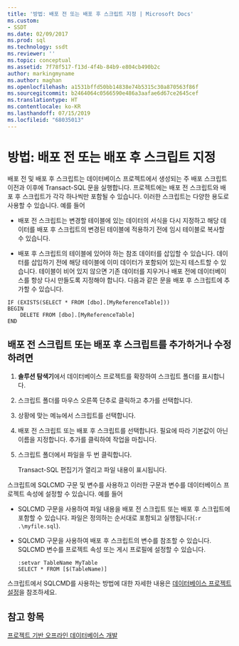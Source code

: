 ```yaml
---
title: '방법: 배포 전 또는 배포 후 스크립트 지정 | Microsoft Docs'
ms.custom:
- SSDT
ms.date: 02/09/2017
ms.prod: sql
ms.technology: ssdt
ms.reviewer: ''
ms.topic: conceptual
ms.assetid: 7f78f517-f13d-4f4b-84b9-e804cb490b2c
author: markingmyname
ms.author: maghan
ms.openlocfilehash: a1531bffd50bb14838e74b5315c30a870563f86f
ms.sourcegitcommit: b2464064c0566590e486a3aafae6d67ce2645cef
ms.translationtype: HT
ms.contentlocale: ko-KR
ms.lasthandoff: 07/15/2019
ms.locfileid: "68035013"
---
```

# <a name="how-to-specify-predeployment-or-postdeployment-scripts"></a>방법: 배포 전 또는 배포 후 스크립트 지정
배포 전 및 배포 후 스크립트는 데이터베이스 프로젝트에서 생성되는 주 배포 스크립트 이전과 이후에 Transact\-SQL 문을 실행합니다. 프로젝트에는 배포 전 스크립트와 배포 후 스크립트가 각각 하나씩만 포함될 수 있습니다. 이러한 스크립트는 다양한 용도로 사용할 수 있습니다. 예를 들어  
  
-   배포 전 스크립트는 변경할 테이블에 있는 데이터의 서식을 다시 지정하고 해당 데이터를 배포 후 스크립트의 변경된 테이블에 적용하기 전에 임시 테이블로 복사할 수 있습니다.  
  
-   배포 후 스크립트의 테이블에 있어야 하는 참조 데이터를 삽입할 수 있습니다. 데이터를 삽입하기 전에 해당 테이블에 이미 데이터가 포함되어 있는지 테스트할 수 있습니다. 테이블이 비어 있지 않으면 기존 데이터를 지우거나 배포 전에 데이터베이스를 항상 다시 만들도록 지정해야 합니다. 다음과 같은 문을 배포 후 스크립트에 추가할 수 있습니다.  
  
```  
IF (EXISTS(SELECT * FROM [dbo].[MyReferenceTable]))  
BEGIN  
    DELETE FROM [dbo].[MyReferenceTable]  
END  
```  
  
## <a name="to-add-and-modify-a-pre--or-post-deployment-script"></a>배포 전 스크립트 또는 배포 후 스크립트를 추가하거나 수정하려면  
  
1.  **솔루션 탐색기**에서 데이터베이스 프로젝트를 확장하여 스크립트 폴더를 표시합니다.  
  
2.  스크립트 폴더를 마우스 오른쪽 단추로 클릭하고 추가를 선택합니다.  
  
3.  상황에 맞는 메뉴에서 스크립트를 선택합니다.  
  
4.  배포 전 스크립트 또는 배포 후 스크립트를 선택합니다. 필요에 따라 기본값이 아닌 이름을 지정합니다. 추가를 클릭하여 작업을 마칩니다.  
  
5.  스크립트 폴더에서 파일을 두 번 클릭합니다.  
  
    Transact\-SQL 편집기가 열리고 파일 내용이 표시됩니다.  
  
스크립트에 SQLCMD 구문 및 변수를 사용하고 이러한 구문과 변수를 데이터베이스 프로젝트 속성에 설정할 수 있습니다. 예를 들어  
  
-   SQLCMD 구문을 사용하여 파일 내용을 배포 전 스크립트 또는 배포 후 스크립트에 포함할 수 있습니다. 파일은 정의하는 순서대로 포함되고 실행됩니다(`:r .\myfile.sql`).  
  
-   SQLCMD 구문을 사용하여 배포 후 스크립트의 변수를 참조할 수 있습니다. SQLCMD 변수를 프로젝트 속성 또는 게시 프로필에 설정할 수 있습니다.  
  
    ```  
    :setvar TableName MyTable  
    SELECT * FROM [$(TableName)]  
    ```  
  
스크립트에서 SQLCMD를 사용하는 방법에 대한 자세한 내용은 [데이터베이스 프로젝트 설정](../ssdt/database-project-settings.md)을 참조하세요.  
  
## <a name="see-also"></a>참고 항목  
[프로젝트 기반 오프라인 데이터베이스 개발](../ssdt/project-oriented-offline-database-development.md)  
  
